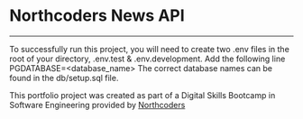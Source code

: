 # Northcoders News API

---

To successfully run this project, you will need to create two .env files in the root of your directory, .env.test & .env.development. Add the following line PGDATABASE=<database_name>
The correct database names can be found in the db/setup.sql file.

This portfolio project was created as part of a Digital Skills Bootcamp in Software Engineering provided by [Northcoders](https://northcoders.com/)
